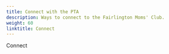 ```yaml
---
title: Connect with the PTA
description: Ways to connect to the Fairlington Moms' Club.
weight: 60
linktitle: Connect
---
```


Connect